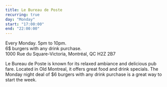 ```yaml
---
title: Le Bureau de Poste
recurring: true
day: "Monday"
start: "17:00:00"
end: "22:00:00"
---
```


Every Monday. 5pm to 10pm.<br>
6$ burgers with any drink purchase.<br>
1000 Rue du Square-Victoria, Montréal, QC H2Z 2B7

<!-- more -->
Le Bureau de Poste is known for its relaxed ambiance and delicious pub fare. Located in Old Montreal, it offers great food and drink specials. The Monday night deal of $6 burgers with any drink purchase is a great way to start the week.

